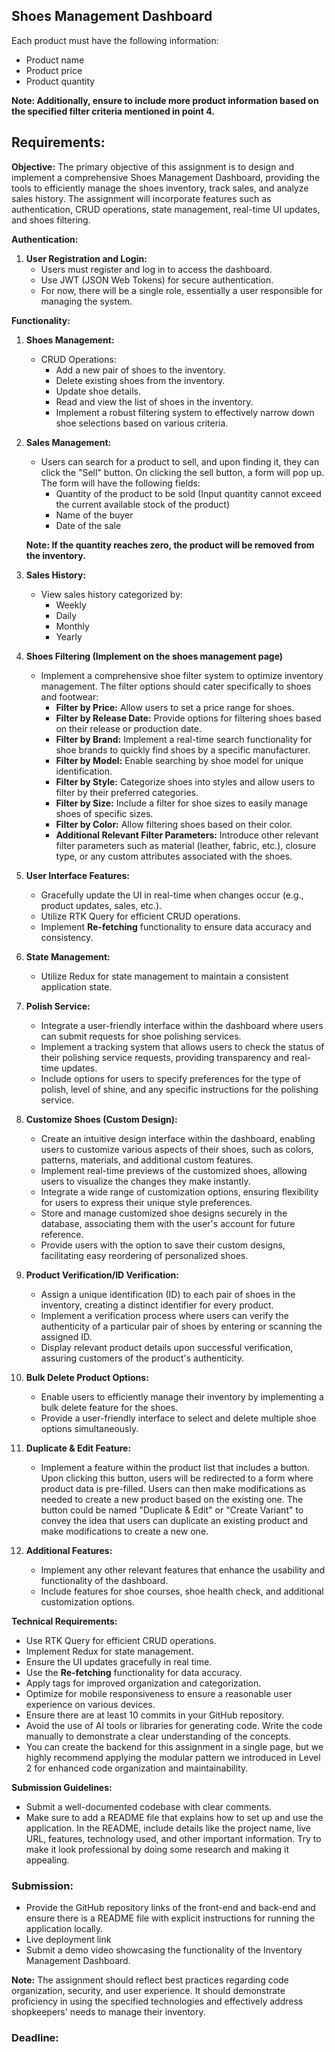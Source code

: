 ## **Shoes Management Dashboard**

Each product must have the following information:

- Product name
- Product price
- Product quantity

**Note: Additionally, ensure to include more product information based on the specified filter criteria mentioned in point 4.**

## **Requirements:**

**Objective:**
The primary objective of this assignment is to design and implement a comprehensive Shoes Management Dashboard, providing the tools to efficiently manage the shoes inventory, track sales, and analyze sales history. The assignment will incorporate features such as authentication, CRUD operations, state management, real-time UI updates, and shoes filtering.

**Authentication:**

1. **User Registration and Login:**
    - Users must register and log in to access the dashboard.
    - Use JWT (JSON Web Tokens) for secure authentication.
    - For now, there will be a single role, essentially a user responsible for managing the system.

**Functionality:**

1. **Shoes Management:**
    - CRUD Operations:
        - Add a new pair of shoes to the inventory.
        - Delete existing shoes from the inventory.
        - Update shoe details.
        - Read and view the list of shoes in the inventory.
        - Implement a robust filtering system to effectively narrow down shoe selections based on various criteria.
2. **Sales Management:**
    - Users can search for a product to sell, and upon finding it, they can click the "Sell" button. On clicking the sell button, a form will pop up. The form will have the following fields:
        - Quantity of the product to be sold (Input quantity cannot exceed the current available stock of the product)
        - Name of the buyer
        - Date of the sale
    
    **Note: If the quantity reaches zero, the product will be removed from the inventory.**
    
3. **Sales History:**
    - View sales history categorized by:
        - Weekly
        - Daily
        - Monthly
        - Yearly
4. **Shoes Filtering (Implement on the shoes management page)**
    - Implement a comprehensive shoe filter system to optimize inventory management. The filter options should cater specifically to shoes and footwear:
        - **Filter by Price:** Allow users to set a price range for shoes.
        - **Filter by Release Date:** Provide options for filtering shoes based on their release or production date.
        - **Filter by Brand:** Implement a real-time search functionality for shoe brands to quickly find shoes by a specific manufacturer.
        - **Filter by Model:** Enable searching by shoe model for unique identification.
        - **Filter by Style:** Categorize shoes into styles and allow users to filter by their preferred categories.
        - **Filter by Size:** Include a filter for shoe sizes to easily manage shoes of specific sizes.
        - **Filter by Color:** Allow filtering shoes based on their color.
        - **Additional Relevant Filter Parameters:** Introduce other relevant filter parameters such as material (leather, fabric, etc.), closure type, or any custom attributes associated with the shoes.
5. **User Interface Features:**
    - Gracefully update the UI in real-time when changes occur (e.g., product updates, sales, etc.).
    - Utilize RTK Query for efficient CRUD operations.
    - Implement **Re-fetching** functionality to ensure data accuracy and consistency.
6. **State Management:**
    - Utilize Redux for state management to maintain a consistent application state.
7. **Polish Service:**
    - Integrate a user-friendly interface within the dashboard where users can submit requests for shoe polishing services.
    - Implement a tracking system that allows users to check the status of their polishing service requests, providing transparency and real-time updates.
    - Include options for users to specify preferences for the type of polish, level of shine, and any specific instructions for the polishing service.
8. **Customize Shoes (Custom Design):**
    - Create an intuitive design interface within the dashboard, enabling users to customize various aspects of their shoes, such as colors, patterns, materials, and additional custom features.
    - Implement real-time previews of the customized shoes, allowing users to visualize the changes they make instantly.
    - Integrate a wide range of customization options, ensuring flexibility for users to express their unique style preferences.
    - Store and manage customized shoe designs securely in the database, associating them with the user's account for future reference.
    - Provide users with the option to save their custom designs, facilitating easy reordering of personalized shoes.
9. **Product Verification/ID Verification:**
    - Assign a unique identification (ID) to each pair of shoes in the inventory, creating a distinct identifier for every product.
    - Implement a verification process where users can verify the authenticity of a particular pair of shoes by entering or scanning the assigned ID.
    - Display relevant product details upon successful verification, assuring customers of the product's authenticity.
10. **Bulk Delete Product Options:**
    - Enable users to efficiently manage their inventory by implementing a bulk delete feature for the shoes.
    - Provide a user-friendly interface to select and delete multiple shoe options simultaneously.
11. **Duplicate & Edit Feature:**
    - Implement a feature within the product list that includes a button. Upon clicking this button, users will be redirected to a form where product data is pre-filled. Users can then make modifications as needed to create a new product based on the existing one. The button could be named "Duplicate & Edit" or "Create Variant" to convey the idea that users can duplicate an existing product and make modifications to create a new one.
12. **Additional Features:**
    - Implement any other relevant features that enhance the usability and functionality of the dashboard.
    - Include features for shoe courses, shoe health check, and additional customization options.

**Technical Requirements:**

- Use RTK Query for efficient CRUD operations.
- Implement Redux for state management.
- Ensure the UI updates gracefully in real time.
- Use the **Re-fetching** functionality for data accuracy.
- Apply tags for improved organization and categorization.
- Optimize for mobile responsiveness to ensure a reasonable user experience on various devices.
- Ensure there are at least 10 commits in your GitHub repository.
- Avoid the use of AI tools or libraries for generating code. Write the code manually to demonstrate a clear understanding of the concepts.
- You can create the backend for this assignment in a single page, but we highly recommend applying the modular pattern we introduced in Level 2 for enhanced code organization and maintainability.

**Submission Guidelines:**

- Submit a well-documented codebase with clear comments.
- Make sure to add a README file that explains how to set up and use the application. In the README, include details like the project name, live URL, features, technology used, and other important information. Try to make it look professional by doing some research and making it appealing.

### **Submission:**

- Provide the GitHub repository links of the front-end and back-end and ensure there is a README file with explicit instructions for running the application locally.
- Live deployment link
- Submit a demo video showcasing the functionality of the Inventory Management Dashboard.

**Note:**
The assignment should reflect best practices regarding code organization, security, and user experience. It should demonstrate proficiency in using the specified technologies and effectively address shopkeepers' needs to manage their inventory.

### **Deadline:**